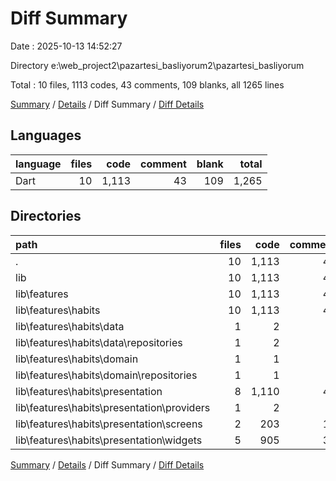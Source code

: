 # Diff Summary

Date : 2025-10-13 14:52:27

Directory e:\\web_project2\\pazartesi_basliyorum2\\pazartesi_basliyorum

Total : 10 files,  1113 codes, 43 comments, 109 blanks, all 1265 lines

[Summary](results.md) / [Details](details.md) / Diff Summary / [Diff Details](diff-details.md)

## Languages
| language | files | code | comment | blank | total |
| :--- | ---: | ---: | ---: | ---: | ---: |
| Dart | 10 | 1,113 | 43 | 109 | 1,265 |

## Directories
| path | files | code | comment | blank | total |
| :--- | ---: | ---: | ---: | ---: | ---: |
| . | 10 | 1,113 | 43 | 109 | 1,265 |
| lib | 10 | 1,113 | 43 | 109 | 1,265 |
| lib\\features | 10 | 1,113 | 43 | 109 | 1,265 |
| lib\\features\\habits | 10 | 1,113 | 43 | 109 | 1,265 |
| lib\\features\\habits\\data | 1 | 2 | 0 | 0 | 2 |
| lib\\features\\habits\\data\\repositories | 1 | 2 | 0 | 0 | 2 |
| lib\\features\\habits\\domain | 1 | 1 | 0 | 0 | 1 |
| lib\\features\\habits\\domain\\repositories | 1 | 1 | 0 | 0 | 1 |
| lib\\features\\habits\\presentation | 8 | 1,110 | 43 | 109 | 1,262 |
| lib\\features\\habits\\presentation\\providers | 1 | 2 | 0 | 0 | 2 |
| lib\\features\\habits\\presentation\\screens | 2 | 203 | 12 | 27 | 242 |
| lib\\features\\habits\\presentation\\widgets | 5 | 905 | 31 | 82 | 1,018 |

[Summary](results.md) / [Details](details.md) / Diff Summary / [Diff Details](diff-details.md)